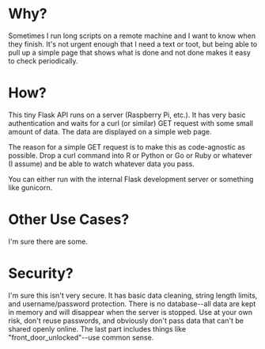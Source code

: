 # Why?

Sometimes I run long scripts on a remote machine and I want to know when they finish. It's
not urgent enough that I need a text or toot, but being able to pull up a simple page that
shows what is done and not done makes it easy to check periodically.

# How?

This tiny Flask API runs on a server (Raspberry Pi, etc.). It has very basic authentication
and waits for a curl (or similar) GET request with some small amount of data. The data are
displayed on a simple web page.

The reason for a simple GET request is to make this as code-agnostic as possible. Drop a 
curl command into R or Python or Go or Ruby or whatever (I assume) and be able to watch 
whatever data you pass.

You can either run with the internal Flask development server or something like gunicorn.

# Other Use Cases?

I'm sure there are some.

# Security?

I'm sure this isn't very secure. It has basic data cleaning, string length limits, and
username/password protection. There is no database--all data are kept in memory and will 
disappear when the server is stopped. Use at your own risk, don't reuse passwords, and 
obviously don't pass data that can't be shared openly online. The last part includes things
like "front_door_unlocked"--use common sense.